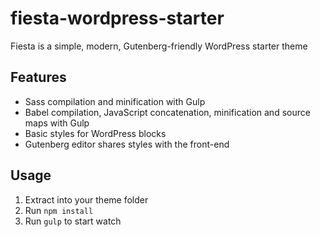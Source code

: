 # fiesta-wordpress-starter

Fiesta is a simple, modern, Gutenberg-friendly WordPress starter theme

## Features

* Sass compilation and minification with Gulp
* Babel compilation, JavaScript concatenation, minification and source maps with Gulp
* Basic styles for WordPress blocks
* Gutenberg editor shares styles with the front-end

## Usage

1. Extract into your theme folder
2. Run `npm install`
3. Run `gulp` to start watch
